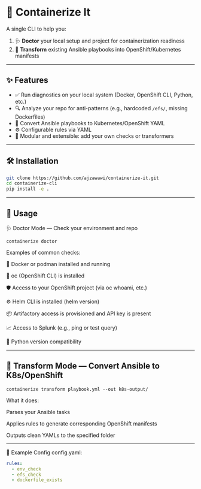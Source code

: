 # 🧪 Containerize It

A single CLI to help you:

1. 🩺 **Doctor** your local setup and project for containerization readiness
2. 🔁 **Transform** existing Ansible playbooks into OpenShift/Kubernetes manifests

---

## ✨ Features

- ✅ Run diagnostics on your local system (Docker, OpenShift CLI, Python, etc.)
- 🔍 Analyze your repo for anti-patterns (e.g., hardcoded `/efs/`, missing Dockerfiles)
- 🔄 Convert Ansible playbooks to Kubernetes/OpenShift YAML
- ⚙️ Configurable rules via YAML
- 🧩 Modular and extensible: add your own checks or transformers

---

## 🛠 Installation

```bash
git clone https://github.com/ajzawawi/containerize-it.git
cd containerize-cli
pip install -e .
```
---
## 🚀 Usage

🩺 Doctor Mode — Check your environment and repo

```
containerize doctor

```

Examples of common checks:

🐳 Docker or podman installed and running

🔧 oc (OpenShift CLI) is installed

🛡️ Access to your OpenShift project (via oc whoami, etc.)

⚙️ Helm CLI is installed (helm version)

📦 Artifactory access is provisioned and API key is present

📈 Access to Splunk (e.g., ping or test query)

🧪 Python version compatibility

---

## 🔁 Transform Mode — Convert Ansible to K8s/OpenShift


```
containerize transform playbook.yml --out k8s-output/
```

What it does:

Parses your Ansible tasks

Applies rules to generate corresponding OpenShift manifests

Outputs clean YAMLs to the specified folder

---

📂 Example Config
config.yaml:

```yaml
rules:
  - env_check
  - efs_check
  - dockerfile_exists
```